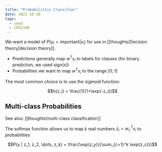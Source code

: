 ```yaml
---
title: "Probabilistic Classifier"
date: 2022-10-28
tags:
  - seed
  - CPSC340
---
```


We want a model of $P(y_i = \textrm{important} | x_i )$ for use in [[thoughts/Decision theory|decision theory]].

- Predictions generally map $w^Tx_i$ to labels for classes (for binary prediction, we used $\textrm{sign}(x)$)
- Probabilities we want to map $w^Tx_i$ to the range $[0,1]$

The most common choice is to use the sigmoid function:

$$h(z_i) = \frac{1}{1+\exp(-z_i)}$$

## Multi-class Probabilities

See also: [[thoughts/multi-class classification]]

The softmax function allows us to map $k$ real numbers $z_i = w_c^Tx_i$ to probabilities

$$P(y | z_1, z_2, \dots, z_k) = \frac{\exp(z_y)}{\sum_{c=1}^k \exp(z_c))}$$
